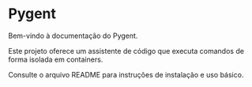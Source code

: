 # Pygent

Bem-vindo à documentação do Pygent.

Este projeto oferece um assistente de código que executa comandos de forma isolada em containers.

Consulte o arquivo README para instruções de instalação e uso básico.
